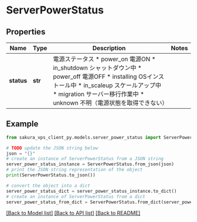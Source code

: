# ServerPowerStatus


## Properties

Name | Type | Description | Notes
------------ | ------------- | ------------- | -------------
**status** | **str** | 電源ステータス * power_on 電源ON * in_shutdown シャットダウン中 * power_off 電源OFF * installing OSインストール中 * in_scaleup スケールアップ中 * migration サーバー移行作業中 * unknown 不明（電源状態を取得できない） | 

## Example

```python
from sakura_vps_client_py.models.server_power_status import ServerPowerStatus

# TODO update the JSON string below
json = "{}"
# create an instance of ServerPowerStatus from a JSON string
server_power_status_instance = ServerPowerStatus.from_json(json)
# print the JSON string representation of the object
print(ServerPowerStatus.to_json())

# convert the object into a dict
server_power_status_dict = server_power_status_instance.to_dict()
# create an instance of ServerPowerStatus from a dict
server_power_status_from_dict = ServerPowerStatus.from_dict(server_power_status_dict)
```
[[Back to Model list]](../README.md#documentation-for-models) [[Back to API list]](../README.md#documentation-for-api-endpoints) [[Back to README]](../README.md)



